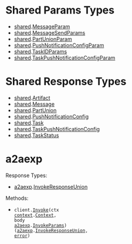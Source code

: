 # Shared Params Types

- <a href="https://pkg.go.dev/github.com/hyangah/a2aexp/shared">shared</a>.<a href="https://pkg.go.dev/github.com/hyangah/a2aexp/shared#MessageParam">MessageParam</a>
- <a href="https://pkg.go.dev/github.com/hyangah/a2aexp/shared">shared</a>.<a href="https://pkg.go.dev/github.com/hyangah/a2aexp/shared#MessageSendParams">MessageSendParams</a>
- <a href="https://pkg.go.dev/github.com/hyangah/a2aexp/shared">shared</a>.<a href="https://pkg.go.dev/github.com/hyangah/a2aexp/shared#PartUnionParam">PartUnionParam</a>
- <a href="https://pkg.go.dev/github.com/hyangah/a2aexp/shared">shared</a>.<a href="https://pkg.go.dev/github.com/hyangah/a2aexp/shared#PushNotificationConfigParam">PushNotificationConfigParam</a>
- <a href="https://pkg.go.dev/github.com/hyangah/a2aexp/shared">shared</a>.<a href="https://pkg.go.dev/github.com/hyangah/a2aexp/shared#TaskIDParams">TaskIDParams</a>
- <a href="https://pkg.go.dev/github.com/hyangah/a2aexp/shared">shared</a>.<a href="https://pkg.go.dev/github.com/hyangah/a2aexp/shared#TaskPushNotificationConfigParam">TaskPushNotificationConfigParam</a>

# Shared Response Types

- <a href="https://pkg.go.dev/github.com/hyangah/a2aexp/shared">shared</a>.<a href="https://pkg.go.dev/github.com/hyangah/a2aexp/shared#Artifact">Artifact</a>
- <a href="https://pkg.go.dev/github.com/hyangah/a2aexp/shared">shared</a>.<a href="https://pkg.go.dev/github.com/hyangah/a2aexp/shared#Message">Message</a>
- <a href="https://pkg.go.dev/github.com/hyangah/a2aexp/shared">shared</a>.<a href="https://pkg.go.dev/github.com/hyangah/a2aexp/shared#PartUnion">PartUnion</a>
- <a href="https://pkg.go.dev/github.com/hyangah/a2aexp/shared">shared</a>.<a href="https://pkg.go.dev/github.com/hyangah/a2aexp/shared#PushNotificationConfig">PushNotificationConfig</a>
- <a href="https://pkg.go.dev/github.com/hyangah/a2aexp/shared">shared</a>.<a href="https://pkg.go.dev/github.com/hyangah/a2aexp/shared#Task">Task</a>
- <a href="https://pkg.go.dev/github.com/hyangah/a2aexp/shared">shared</a>.<a href="https://pkg.go.dev/github.com/hyangah/a2aexp/shared#TaskPushNotificationConfig">TaskPushNotificationConfig</a>
- <a href="https://pkg.go.dev/github.com/hyangah/a2aexp/shared">shared</a>.<a href="https://pkg.go.dev/github.com/hyangah/a2aexp/shared#TaskStatus">TaskStatus</a>

# a2aexp

Response Types:

- <a href="https://pkg.go.dev/github.com/hyangah/a2aexp">a2aexp</a>.<a href="https://pkg.go.dev/github.com/hyangah/a2aexp#InvokeResponseUnion">InvokeResponseUnion</a>

Methods:

- <code title="post /">client.<a href="https://pkg.go.dev/github.com/hyangah/a2aexp#A2aexpService.Invoke">Invoke</a>(ctx <a href="https://pkg.go.dev/context">context</a>.<a href="https://pkg.go.dev/context#Context">Context</a>, body <a href="https://pkg.go.dev/github.com/hyangah/a2aexp">a2aexp</a>.<a href="https://pkg.go.dev/github.com/hyangah/a2aexp#InvokeParams">InvokeParams</a>) (<a href="https://pkg.go.dev/github.com/hyangah/a2aexp">a2aexp</a>.<a href="https://pkg.go.dev/github.com/hyangah/a2aexp#InvokeResponseUnion">InvokeResponseUnion</a>, <a href="https://pkg.go.dev/builtin#error">error</a>)</code>
